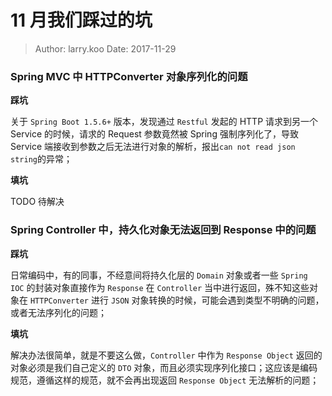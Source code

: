 11 月我们踩过的坑
===

> Author: larry.koo  Date: 2017-11-29

### Spring MVC 中 HTTPConverter 对象序列化的问题

**踩坑**

关于 `Spring Boot 1.5.6+` 版本，发现通过 `Restful` 发起的 HTTP 请求到另一个 Service 的时候，请求的 Request 参数竟然被 Spring 强制序列化了，导致 Service 端接收到参数之后无法进行对象的解析，报出`can not read json string`的异常；


**填坑**

TODO 待解决

### Spring Controller 中，持久化对象无法返回到 Response 中的问题

**踩坑**

日常编码中，有的同事，不经意间将持久化层的 `Domain` 对象或者一些 `Spring IOC` 的封装对象直接作为 `Response` 在 `Controller` 当中进行返回，殊不知这些对象在 `HTTPConverter` 进行 `JSON` 对象转换的时候，可能会遇到类型不明确的问题，或者无法序列化的问题；

**填坑**

解决办法很简单，就是不要这么做，`Controller` 中作为 `Response Object` 返回的对象必须是我们自己定义的 `DTO` 对象，而且必须实现序列化接口；这应该是编码规范，遵循这样的规范，就不会再出现返回 `Response Object` 无法解析的问题；

